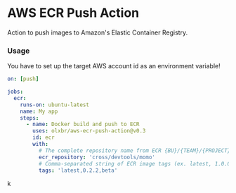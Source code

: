 # AWS ECR Push Action
Action to push images to Amazon's Elastic Container Registry.

### Usage

You have to set up the target AWS account id as an environment variable!


```yaml
on: [push]

jobs:
  ecr:
    runs-on: ubuntu-latest
    name: My app 
    steps:
      - name: Docker build and push to ECR
        uses: olxbr/aws-ecr-push-action@v0.3
        id: ecr
        with:
          # The complete repository name from ECR {BU}/{TEAM}/{PROJECT} (ex. cross/devtools/devtools-scripts).
          ecr_repository: 'cross/devtools/momo'
          # Comma-separated string of ECR image tags (ex. latest, 1.0.0)
          tags: 'latest,0.2.2,beta'
```

k
